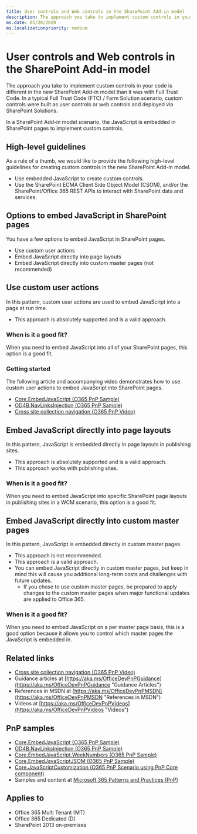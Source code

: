 ```yaml
---
title: User controls and Web controls in the SharePoint Add-in model
description: The approach you take to implement custom controls in your code is different in the new SharePoint Add-in model than it was with Full Trust Code.
ms.date: 05/20/2020
ms.localizationpriority: medium
---
```

# User controls and Web controls in the SharePoint Add-in model

The approach you take to implement custom controls in your code is different in the new SharePoint Add-in model than it was with Full Trust Code. In a typical Full Trust Code (FTC) / Farm Solution scenario, custom controls were built as user controls or web controls and deployed via SharePoint Solutions.

In a SharePoint Add-in model scenario, the JavaScript is embedded in SharePoint pages to implement custom controls.

## High-level guidelines

As a rule of a thumb, we would like to provide the following high-level guidelines for creating custom controls in the new SharePoint Add-in model.

- Use embedded JavaScript to create custom controls.
- Use the SharePoint ECMA Client Side Object Model (CSOM), and/or the SharePoint/Office 365 REST APIs to interact with SharePoint data and services.

## Options to embed JavaScript in SharePoint pages

You have a few options to embed JavaScript in SharePoint pages.

- Use custom user actions
- Embed JavaScript directly into page layouts
- Embed JavaScript directly into custom master pages (not recommended)

## Use custom user actions

In this pattern, custom user actions are used to embed JavaScript into a page at run time.

- This approach is absolutely supported and is a valid approach.

### When is it a good fit?

When you need to embed JavaScript into all of your SharePoint pages, this option is a good fit.

### Getting started

The following article and accompanying video demonstrates how to use custom user actions to embed JavaScript into SharePoint pages.

- [Core.EmbedJavaScript (O365 PnP Sample)](https://github.com/SharePoint/PnP/tree/master/Samples/Core.EmbedJavaScript)
- [OD4B.NavLinksInjection (O365 PnP Sample)](https://github.com/SharePoint/PnP/tree/master/Samples/OD4B.NavLinksInjection)
- [Cross site collection navigation (O365 PnP Video)](https://channel9.msdn.com/blogs/OfficeDevPnP/Cross-site-collection-navigation)

## Embed JavaScript directly into page layouts

In this pattern, JavaScript is embedded directly in page layouts in publishing sites.

- This approach is absolutely supported and is a valid approach.
- This approach works with publishing sites.

### When is it a good fit?

When you need to embed JavaScript into specific SharePoint page layouts in publishing sites in a WCM scenario, this option is a good fit.

## Embed JavaScript directly into custom master pages

In this pattern, JavaScript is embedded directly in custom master pages.

- This approach is not recommended.
- This approach is a valid approach.
- You can embed JavaScript directly in custom master pages, but keep in mind this will cause you additional long-term costs and challenges with future updates.
  - If you chose to use custom master pages, be prepared to apply changes to the custom master pages when major functional updates are applied to Office 365.

### When is it a good fit?

When you need to embed JavaScript on a per master page basis, this is a good option because it allows you to control which master pages the JavaScript is embedded in.

## Related links

- [Cross site collection navigation (O365 PnP Video)](https://channel9.msdn.com/blogs/OfficeDevPnP/Cross-site-collection-navigation)
- Guidance articles at [https://aka.ms/OfficeDevPnPGuidance](https://aka.ms/OfficeDevPnPGuidance "Guidance Articles")
- References in MSDN at [https://aka.ms/OfficeDevPnPMSDN](https://aka.ms/OfficeDevPnPMSDN "References in MSDN")
- Videos at [https://aka.ms/OfficeDevPnPVideos](https://aka.ms/OfficeDevPnPVideos "Videos")

## PnP samples

- [Core.EmbedJavaScript (O365 PnP Sample)](https://github.com/SharePoint/PnP/tree/master/Samples/Core.EmbedJavaScript)
- [OD4B.NavLinksInjection (O365 PnP Sample)](https://github.com/SharePoint/PnP/tree/master/Samples/OD4B.NavLinksInjection)
- [Core.EmbedJavaScript.WeekNumbers (O365 PnP Sample)](https://github.com/SharePoint/PnP/tree/master/Samples/Core.EmbedJavaScript.WeekNumbers)
- [Core.EmbedJavaScriptJSOM (O365 PnP Sample)](https://github.com/SharePoint/PnP/tree/master/Samples/Core.EmbedJavaScriptJSOM)
- [Core.JavaScriptCustomization (O365 PnP Scenario using PnP Core component)](https://github.com/SharePoint/PnP/tree/master/Samples/Core.JavaScriptCustomization)
- Samples and content at [Microsoft 365 Patterns and Practices (PnP)](https://aka.ms/sppnp)

## Applies to

- Office 365 Multi Tenant (MT)
- Office 365 Dedicated (D)
- SharePoint 2013 on-premises
